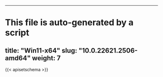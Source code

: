 
---
# This file is auto-generated by a script
title: "Win11-x64"
slug: "10.0.22621.2506-amd64"
weight: 7
---

{{< apisetschema >}}

